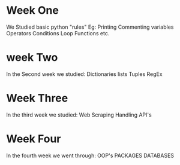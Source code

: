 # Week One
We Studied basic python "rules" Eg: 
  Printing
  Commenting
  variables
  Operators
  Conditions 
  Loop
  Functions etc.


# week Two
In the Second week we studied:
  Dictionaries
  lists
  Tuples
  RegEx

# Week Three
In the third week we studied:
  Web Scraping 
  Handling API's

# Week Four
In the fourth week we went through:
  OOP's
  PACKAGES
  DATABASES


  
   
